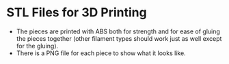 # STL Files for 3D Printing

-  The pieces are printed with ABS both for strength and for ease of gluing the pieces together (other filament types should work just as well except for the gluing).
-  There is a PNG file for each piece to show what it looks like.